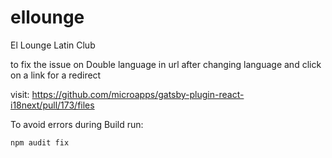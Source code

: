 # ellounge
El Lounge Latin Club 


to fix the issue on Double language in url after changing language and click on a link for a redirect

visit:
https://github.com/microapps/gatsby-plugin-react-i18next/pull/173/files


To avoid errors during Build run:

`npm audit fix`